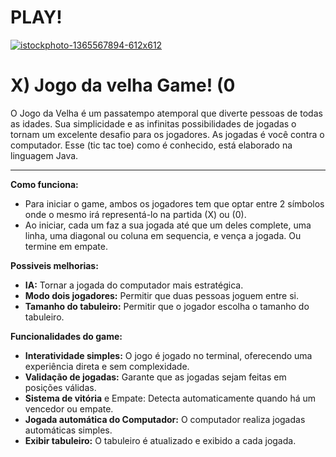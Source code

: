 # PLAY!

[    ![istockphoto-1365567894-612x612](https://github.com/user-attachments/assets/7c0c13f1-064a-421e-858e-b71b9de3dff6)
](https://www.google.com/imgres?imgurl=https%3A%2F%2Fmedia.istockphoto.com%2Fid%2F1455657204%2Fpt%2Fvetorial%2Fvector-hand-drawn-noughts-and-crosses.jpg%3Fs%3D612x612%26w%3D0%26k%3D20%26c%3DDNrNjAS1liYyLs7OBR58l6Fk3o-PQRq7bG2k82Xpr78%3D&tbnid=igUthU6ggv5q3M&vet=10CAQQxiAoAmoXChMI-NGCtOOoigMVAAAAAB0AAAAAEAY..i&imgrefurl=https%3A%2F%2Fwww.istockphoto.com%2Fbr%2Ffotos%2Fjogo-da-velha&docid=sC2AGYQwYQbUAM&w=612&h=612&itg=1&q=foto%20de%20jogo%20da%20velha%20jpg&ved=0CAQQxiAoAmoXChMI-NGCtOOoigMVAAAAAB0AAAAAEAY)



 
 #                                     X) Jogo da velha Game! (0
   O Jogo da Velha é um passatempo atemporal que diverte pessoas de todas as idades. Sua simplicidade e as infinitas possibilidades de jogadas o tornam um excelente desafio para os jogadores. As jogadas é você contra o computador. Esse (tic tac toe) como é conhecido, está elaborado na linguagem Java.

  ---

**Como funciona:**

   - Para iniciar o game, ambos os jogadores tem que optar entre 2 símbolos onde o mesmo irá representá-lo na partida (X) ou (0).
   - Ao iniciar, cada um faz a sua jogada até que um deles complete, uma linha, uma diagonal ou coluna em sequencia, e vença a jogada. Ou termine em empate.

 **Possiveis melhorias:**

 - **IA:** Tornar a jogada do computador mais estratégica.
- **Modo dois jogadores:** Permitir que duas pessoas joguem entre si.
- **Tamanho do tabuleiro:** Permitir que o jogador escolha o tamanho do tabuleiro.

**Funcionalidades do game:**

- **Interatividade simples:** O jogo é jogado no terminal, oferecendo uma experiência direta e sem complexidade.
- **Validação de jogadas:** Garante que as jogadas sejam feitas em posições válidas.
- **Sistema de vitória** e Empate: Detecta automaticamente quando há um vencedor ou empate.
- **Jogada automática do Computador:** O computador realiza jogadas automáticas simples.
- **Exibir tabuleiro:** O tabuleiro é atualizado e exibido a cada jogada.

